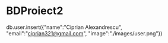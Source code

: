 # BDProiect2
db.user.insert({"name":"Ciprian Alexandrescu", "email":"ciprian321@gmail.com", "image":"./images/user.png"}) 
